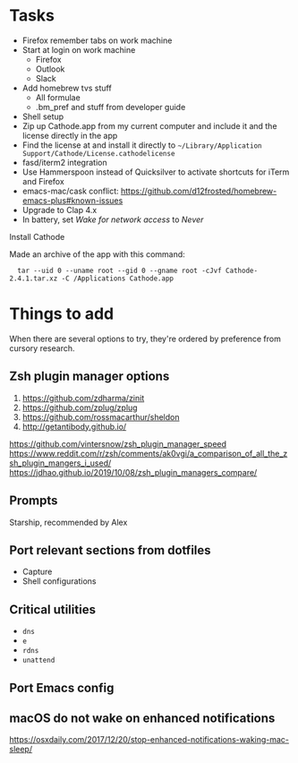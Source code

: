 # Tasks

- Firefox remember tabs on work machine
- Start at login on work machine
  - Firefox
  - Outlook
  - Slack
- Add homebrew tvs stuff
  - All formulae
  - .bm_pref and stuff from developer guide
- Shell setup
- Zip up Cathode.app from my current computer and include it and the license directly in the app
- Find the license at and install it directly to `~/Library/Application Support/Cathode/License.cathodelicense`
- fasd/iterm2 integration
- Use Hammerspoon instead of Quicksilver to activate shortcuts for iTerm and Firefox
- emacs-mac/cask conflict: https://github.com/d12frosted/homebrew-emacs-plus#known-issues
- Upgrade to Clap 4.x
- In battery, set *Wake for network access* to *Never*


Install Cathode

Made an archive of the app with this command:

      tar --uid 0 --uname root --gid 0 --gname root -cJvf Cathode-2.4.1.tar.xz -C /Applications Cathode.app

# Things to add

When there are several options to try, they're ordered by preference from cursory research.

## Zsh plugin manager options

1. https://github.com/zdharma/zinit
1. https://github.com/zplug/zplug
1. https://github.com/rossmacarthur/sheldon
1. http://getantibody.github.io/

https://github.com/vintersnow/zsh_plugin_manager_speed
https://www.reddit.com/r/zsh/comments/ak0vgi/a_comparison_of_all_the_zsh_plugin_mangers_i_used/
https://jdhao.github.io/2019/10/08/zsh_plugin_managers_compare/

## Prompts

Starship, recommended by Alex

## Port relevant sections from dotfiles

- Capture
- Shell configurations

## Critical utilities

- `dns`
- `e`
- `rdns`
- `unattend`

## Port Emacs config

## macOS do not wake on enhanced notifications

https://osxdaily.com/2017/12/20/stop-enhanced-notifications-waking-mac-sleep/
